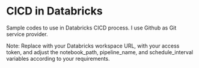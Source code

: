 # CICD in Databricks
Sample codes to use in Databricks CICD process. I use Github as Git service provider.

Note: Replace <YOUR-DATABRICKS-WORKSPACE-URL> with your Databricks workspace URL, <YOUR-PERSONAL-ACCESS-TOKEN> with your access token, and adjust the notebook_path, pipeline_name, and schedule_interval variables according to your requirements.
